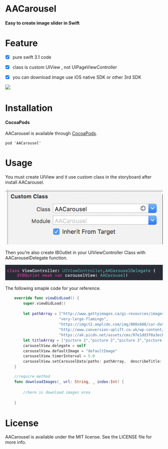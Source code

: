 # AACarousel

#### Easy to create image slider in Swift


# Feature

- [x] pure swift 3.1 code
- [x] class is custom UIView , not UIPageViewController
- [x] you can download image use iOS native SDK or other 3rd SDK 


![](./sampleImage/imageSlider.gif)


# Installation

#### CocoaPods

AACarousel is available through [CocoaPods](http://cocoapods.org).

    pod 'AACarousel'

# Usage

You must create UIView and it use custom class in the storyboard after install AACarousel.

![](./sampleImage/customClass.png)

Then you’re also create IBOutlet in your UIViewController Class with AACarouselDelegate function.

![](./sampleImage/IBOutlet.png)

The following smaple code for your reference.

```swift
    override func viewDidLoad() {
        super.viewDidLoad()
     
        let pathArray = ["http://www.gettyimages.ca/gi-resources/images/Embed/new/embed2.jpg",
                        "very-large-flamingo",
                        "https://imgct2.aeplcdn.com/img/800x600/car-data/big/honda-amaze-image-12749.png",
                        "http://www.conversion-uplift.co.uk/wp-content/uploads/2016/09/Lamborghini-Huracan-Image-672x372.jpg",
                        "https://ak.picdn.net/assets/cms/97e1dd3f8a3ecb81356fe754a1a113f31b6dbfd4-stock-photo-photo-of-a-common-kingfisher-alcedo-atthis-adult-male-perched-on-a-lichen-covered-branch-107647640.jpg"]
        let titleArray = ["picture 1","picture 2","picture 3","picture 4","picture 5"]
        carouselView.delegate = self
        carouselView.defaultImage = "defaultImage"
        carouselView.timerInterval = 5.0
        carouselView.setCarouselData(paths: pathArray,  describeTitle: titleArray, isAutoScroll: true)
    }
```

```swift
    //require method
    func downloadImages(_ url: String, _ index:Int) {
        
        //here is download images area
 
    }
```

# License

AACarousel is available under the MIT license. See the LICENSE file for more info.
